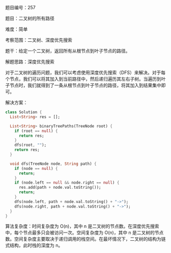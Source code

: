 题目编号：257

题目：二叉树的所有路径

难度：简单

考察范围：二叉树、深度优先搜索

题干：给定一个二叉树，返回所有从根节点到叶子节点的路径。

解题思路：深度优先搜索

对于二叉树的遍历问题，我们可以考虑使用深度优先搜索（DFS）来解决。对于每个节点，我们可以将其加入到当前路径中，然后递归遍历其左右子树。当遍历到叶子节点时，我们就得到了一条从根节点到叶子节点的路径，将其加入到结果集中即可。

解决方案：

```dart
class Solution {
  List<String> res = [];

  List<String> binaryTreePaths(TreeNode root) {
    if (root == null) {
      return res;
    }
    dfs(root, "");
    return res;
  }

  void dfs(TreeNode node, String path) {
    if (node == null) {
      return;
    }
    if (node.left == null && node.right == null) {
      res.add(path + node.val.toString());
      return;
    }
    dfs(node.left, path + node.val.toString() + "->");
    dfs(node.right, path + node.val.toString() + "->");
  }
}
```

算法复杂度：时间复杂度为 O(n)，其中 n 是二叉树的节点数。在深度优先搜索中，每个节点最多只会被访问一次。空间复杂度为 O(n)，其中 n 是二叉树的节点数。空间复杂度主要取决于递归调用的栈空间。在最坏情况下，二叉树的结构为链式结构，此时栈的深度为 n。